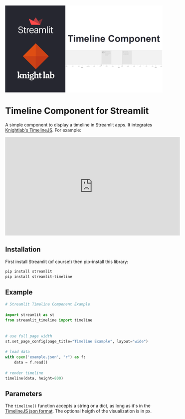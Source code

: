 ![repo logo](Streamlit-Knightlab-Timeline.png)


# Timeline Component for Streamlit

A simple component to display a timeline in Streamlit apps. It integrates [Knightlab's TimelineJS](https://timeline.knightlab.com). For example:

<iframe width="560" height="315" src="https://www.youtube.com/embed/N61ed-XvPR4" frameborder="0" allow="accelerometer; autoplay; clipboard-write; encrypted-media; gyroscope; picture-in-picture" allowfullscreen></iframe>


## Installation

First install Streamlit (of course!) then pip-install this library:

```bash
pip install streamlit
pip install streamlit-timeline
```


## Example

```python
# Streamlit Timeline Component Example

import streamlit as st
from streamlit_timeline import timeline


# use full page width
st.set_page_config(page_title="Timeline Example", layout="wide")

# load data
with open('example.json', "r") as f:
    data = f.read()

# render timeline
timeline(data, height=800)
```


## Parameters

The `timeline()` function accepts a string or a dict, as long as it's in the [TimelineJS json format](https://timeline.knightlab.com/docs/json-format.html). The optional heigth of the visualization is in px.
